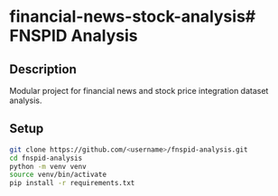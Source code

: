 # financial-news-stock-analysis# FNSPID Analysis

## Description

Modular project for financial news and stock price integration dataset analysis.

## Setup

```bash
git clone https://github.com/<username>/fnspid-analysis.git
cd fnspid-analysis
python -m venv venv
source venv/bin/activate
pip install -r requirements.txt
```
